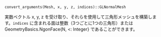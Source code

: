 ```
convert_arguments(Mesh, x, y, z, indices)::GLNormalMesh
```

実数ベクトル x, y, z を受け取り、それらを使用して三角形メッシュを構築します。`indices` に含まれる面は整数（3つごとに1つの三角形）または GeometryBasics.NgonFace{N, <: Integer} であることができます。

